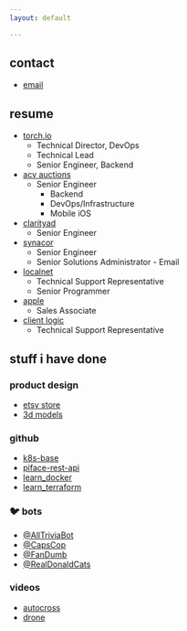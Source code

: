 ```yaml
---
layout: default

---
```

## contact

* [email](mailto:natefanaro@gmail.com)

## resume

* [torch.io](https://torch.io "torch.io")
  * Technical Director, DevOps
  * Technical Lead
  * Senior Engineer, Backend
* [acv auctions](https://acvauctions.com)
  * Senior Engineer
    * Backend
    * DevOps/Infrastructure
    * Mobile iOS
* [clarityad](https://clarityad.com)
  * Senior Engineer
* [synacor](https://synacor.com)
  * Senior Engineer
  * Senior Solutions Administrator - Email
* [localnet](https://localnet.com)
  * Technical Support Representative
  * Senior Programmer
* [apple](https://apple.com)
  * Sales Associate
* [client logic](#)
  * Technical Support Representative

## stuff i have done

### product design

* [etsy store](designbyfanaro.etsy.com "Etsy Store")
* [3d models](https://cults3d.com/en/users/GOODWITH/creations "3D Models")

### github

* [k8s-base](https://github.com/natefanaro/k8s-base)
* [piface-rest-api](https://github.com/natefanaro/piface-rest-api)
* [learn_docker](https://github.com/natefanaro/learn_docker)
* [learn_terraform](https://github.com/natefanaro/learn_terraform)

### 🐦 bots

* [@AllTriviaBot](http://twitter.com/AllTriviaBot)
* [@CapsCop](http://twitter.com/capscop)
* [@FanDumb](http://twitter.com/fandumb)
* [@RealDonaldCats](http://twitter.com/RealDonaldCats)

### videos

* [autocross](https://www.youtube.com/playlist?list=PL2OTHR3QXwiSdlCkmHFiaGv6ATAGjr-iG)
* [drone](https://www.youtube.com/playlist?list=PL2OTHR3QXwiS8WsNbUneNWnB2See0nAa6)